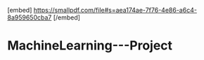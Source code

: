 
[embed] https://smallpdf.com/file#s=aea174ae-7f76-4e86-a6c4-8a959650cba7 [/embed]
# MachineLearning---Project

